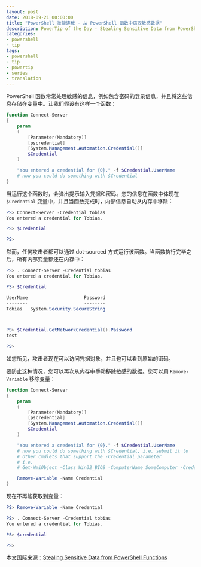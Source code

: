 ```yaml
---
layout: post
date: 2018-09-21 00:00:00
title: "PowerShell 技能连载 - 从 PowerShell 函数中窃取敏感数据"
description: PowerTip of the Day - Stealing Sensitive Data from PowerShell Functions
categories:
- powershell
- tip
tags:
- powershell
- tip
- powertip
- series
- translation
---
```

PowerShell 函数常常处理敏感的信息，例如包含密码的登录信息，并且将这些信息存储在变量中。让我们假设有这样一个函数：

```powershell
function Connect-Server
{
    param
    (
        [Parameter(Mandatory)]
        [pscredential]
        [System.Management.Automation.Credential()]
        $Credential
    )

    "You entered a credential for {0}." -f $Credential.UserName
    # now you could do something with $Credential
}
```

当运行这个函数时，会弹出提示输入凭据和密码。您的信息在函数中体现在 `$Credential` 变量中，并且当函数完成时，内部信息自动从内存中移除：

```powershell
PS> Connect-Server -Credential tobias
You entered a credential for Tobias.

PS> $Credential

PS>
```

然而，任何攻击者都可以通过 dot-sourced 方式运行该函数。当函数执行完毕之后，所有内部变量都还在内存中：

```powershell
PS> . Connect-Server -Credential tobias
You entered a credential for Tobias.

PS> $Credential

UserName                     Password
--------                     --------
Tobias   System.Security.SecureString



PS> $Credential.GetNetworkCredential().Password
test

PS>
```

如您所见，攻击者现在可以访问凭据对象，并且也可以看到原始的密码。

要防止这种情况，您可以再次从内存中手动移除敏感的数据。您可以用 `Remove-Variable` 移除变量：

```powershell
function Connect-Server
{
    param
    (
        [Parameter(Mandatory)]
        [pscredential]
        [System.Management.Automation.Credential()]
        $Credential
    )

    "You entered a credential for {0}." -f $Credential.UserName
    # now you could do something with $Credential, i.e. submit it to
    # other cmdlets that support the -Credential parameter
    # i.e.
    # Get-WmiObject -Class Win32_BIOS -ComputerName SomeComputer -Credential $Credential

    Remove-Variable -Name Credential
}
```

现在不再能获取到变量：

```powershell
PS> Remove-Variable -Name Credential

PS> . Connect-Server -Credential tobias
You entered a credential for Tobias.

PS> $credential

PS>
```

<!--more-->
本文国际来源：[Stealing Sensitive Data from PowerShell Functions](http://community.idera.com/powershell/powertips/b/tips/posts/stealing-sensitive-data-from-powershell-functions)
